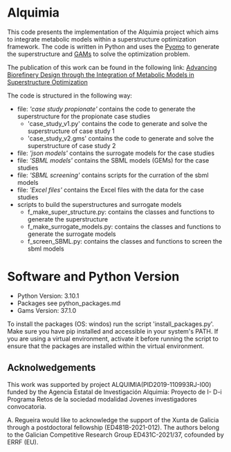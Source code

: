 # Alquimia

This code presents the implementation of the Alquimia project which aims to integrate metabolic models within a 
superstructure optimization framework. The code is written in Python and uses the [Pyomo](http://www.pyomo.org/)
to generate the superstructure and [GAMs](https://www.gams.com/) to solve the optimization problem. 

The publication of this work can be found in the following link: [Advancing Biorefinery Design through the Integration 
of Metabolic Models in Superstructure Optimization](https://www.sciencedirect.com/science/article/pii/S1369703X21002554)

The code is structured in the following way:
- file: *'case study propionate'* contains the code to generate the superstructure for the propionate case studies
  - 'case_study_v1.py' contains the code to generate and solve the superstructure of case study 1 
  - 'case_study_v2.gms' contains the code to generate and solve the superstructure of case study 2
- file: *'json models'* contains the surrogate models for the case studies
- file: *'SBML models'* contains the SBML models (GEMs) for the case studies
- file: *'SBML screening'* contains scripts for the curration of the sbml models
- file: *'Excel files'* contains the Excel files with the data for the case studies
- scripts to build the superstructures and surrogate models
  - f_make_super_structure.py: contains the classes and functions to generate the superstructure
  - f_make_surrogate_models.py: contains the classes and functions to generate the surrogate models
  - f_screen_SBML.py: contains the classes and functions to screen the sbml models



# Software and Python Version

- Python Version: 3.10.1
- Packages see python_packages.md
- Gams Version: 37.1.0

To install the packages (OS: windos) run the script 'install_packages.py'.
Make sure you have pip installed and accessible in your system's PATH. If you are using a virtual environment, activate 
it before running the script to ensure that the packages are installed within the virtual environment.

## Acknolwedgements

This work was supported by project ALQUIMIA(PID2019-110993RJ-I00)
funded by the Agencia Estatal de Investigación Alquimia: Proyecto de I- D-i Programa Retos de la sociedad modalidad
Jovenes investigadores convocatoria.

A. Regueira would like to acknowledge the support of the Xunta de Galicia through a postdoctoral fellowship
(ED481B-2021-012). The authors belong to the Galician Competitive Research Group ED431C-2021/37, cofounded by ERRF (EU).